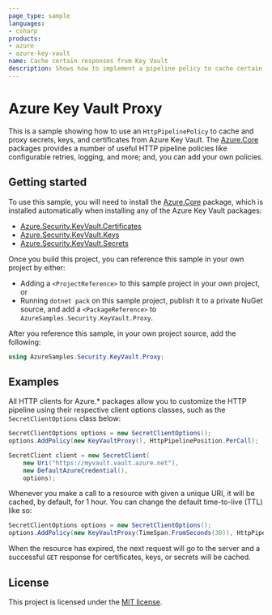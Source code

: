 ```yaml
---
page_type: sample
languages:
- csharp
products:
- azure
- azure-key-vault
name: Cache certain responses from Key Vault
description: Shows how to implement a pipeline policy to cache certain responses from Key Vault to mitigate rate limiting.
---
```


# Azure Key Vault Proxy

This is a sample showing how to use an `HttpPipelinePolicy` to cache and proxy secrets, keys, and certificates from Azure Key Vault. The [Azure.Core](https://github.com/Azure/azure-sdk-for-net/blob/main/sdk/core/Azure.Core/README.md) packages provides a number of useful HTTP pipeline policies like configurable retries, logging, and more; and, you can add your own policies.

## Getting started

To use this sample, you will need to install the [Azure.Core](https://nuget.org/packages/Azure.Core) package, which is installed automatically when installing any of the Azure Key Vault packages:

* [Azure.Security.KeyVault.Certificates](https://nuget.org/packages/Azure.Security.KeyVault.Certificates/)
* [Azure.Security.KeyVault.Keys](https://nuget.org/packages/Azure.Security.KeyVault.Keys/)
* [Azure.Security.KeyVault.Secrets](https://nuget.org/packages/Azure.Security.KeyVault.Secrets/)

Once you build this project, you can reference this sample in your own project by either:

* Adding a `<ProjectReference>` to this sample project in your own project, or
* Running `dotnet pack` on this sample project, publish it to a private NuGet source, and add a `<PackageReference>` to `AzureSamples.Security.KeyVault.Proxy`.

After you reference this sample, in your own project source, add the following:

```csharp
using AzureSamples.Security.KeyVault.Proxy;
```

## Examples

All HTTP clients for Azure.* packages allow you to customize the HTTP pipeline using their respective client options classes, such as the `SecretClientOptions` class below:

```csharp
SecretClientOptions options = new SecretClientOptions();
options.AddPolicy(new KeyVaultProxy(), HttpPipelinePosition.PerCall);

SecretClient client = new SecretClient(
    new Uri("https://myvault.vault.azure.net"),
    new DefaultAzureCredential(),
    options);
```

Whenever you make a call to a resource with given a unique URI, it will be cached, by default, for 1 hour. You can change the default time-to-live (TTL) like so:

```csharp
SecretClientOptions options = new SecretClientOptions();
options.AddPolicy(new KeyVaultProxy(TimeSpan.FromSeconds(30)), HttpPipelinePosition.PerCall);
```

When the resource has expired, the next request will go to the server and a successful `GET` response for certificates, keys, or secrets will be cached.

## License

This project is licensed under the [MIT license](https://github.com/Azure/azure-sdk-for-net/blob/main/LICENSE.txt).